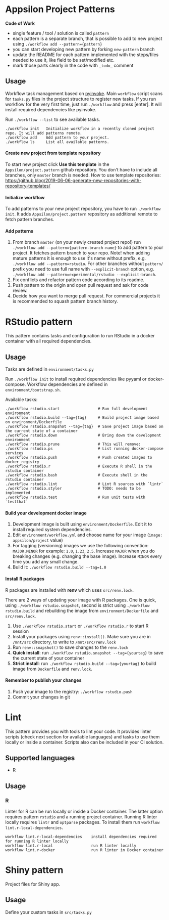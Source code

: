 # Appsilon Project Patterns

**Code of Work**
 - single feature / tool / solution is called `pattern`
 - each pattern is a separate branch, that is possible to add to new project using `./workflow add --pattern={pattern}`
 - you can start developing new pattern by forking `new-pattern` branch
 - update the README for each pattern implemented with the steps/files needed to use it, like field to be set/modified etc.
 - mark those parts clearly in the code with `_todo_` comment

## Usage

Workflow task management based on [pyinvoke](https://www.pyinvoke.org/).
Main `workflow` script scans for `tasks.py` files in the project structure to register new tasks.
If you run workflow for the very first time, just run `./workflow` and press [enter].
It will install required dependencies like pyinvoke.

Run `./workflow --list` to see available tasks.

```
./workflow init   Initialize workflow in a recently cloned project repo. It will add patterns remote.
./workflow add    Add pattern to your project.
./workflow ls     List all available patterns.
```

#### Create new project from template repository

To start new project click **Use this template** in the `Appsilon/project.pattern` github repository.
You don't have to include all branches, only `master` branch is needed.
How to use template repositories: https://github.blog/2019-06-06-generate-new-repositories-with-repository-templates/

#### Initialize workflow

To add patterns to your new project repository, you have to run `./workflow init`.
It adds `Appsilon/project.pattern` repository as additional remote to fetch pattern branches.

#### Add patterns

1. From branch `master` (on your newly created project repo!) run `./workflow add --pattern={pattern-branch-name}` to add pattern to your project. It fetches pattern branch to your repo.
Note! when adding mature patterns it is enough to use it's name without prefix, e.g. `./workflow add --pattern=rstudio`. For other branches without `pattern/` prefix you need to use full name with `--explicit-branch` option, e.g. `./workflow add --pattern=experimental/rstudio --explicit-branch`.
2. Fix conflicts and refactor pattern code according to its readme.
3. Push pattern to the origin and open pull request and ask for code review.
4. Decide how you want to merge pull request. For commercial projects it is recommended to squash pattern branch history.

# RStudio pattern

This pattern contains tasks and configuration to run RStudio in a docker container with all required dependencies.

## Usage

Tasks are defined in `environment/tasks.py`

Run `./workflow init` to install required dependencies like pyyaml or docker-compose.
Workflow dependencies are defined in `environment/bootstrap.sh`.

Available tasks:

```
./workflow rstudio.start                 # Run full development environment
./workflow rstudio.build --tag={tag}     # Build project image based on environment/Dockerfile
./workflow rstudio.snapshot --tag={tag}  # Save project image based on the current state of a container
./workflow rstudio.down                  # Bring down the development environment
./workflow rstudio.prune                 # This will remove:
./workflow rstudio.ps                    # List running docker-compose services
./workflow rstudio.push                  # Push created images to docker registry
./workflow rstudio.r                     # Execute R shell in the rstudio container
./workflow rstudio.bash                  # Execute shell in the rstudio container
./workflow rstudio.lint                  # Lint R sources with `lintr`
./workflow rstudio.styler                # TODO: needs to be implemented
./workflow rstudio.test                  # Run unit tests with `testthat`
```

#### Build your development docker image

1. Development image is built using `environment/Dockerfile`. Edit it to install required system dependencies.
1. Edit `environment/workflow.yml` and choose name for your image (`image: appsilon/project` value)
1. For tagging (versioning) images we use the following convention: `MAJOR.MINOR` for example: `1.0`, `1.23`, `2.5`. Increase `MAJOR` when you do breaking changes (e.g. changing the base image). Increase `MINOR` every time you add any small change.
1. Build it: `./workflow rstudio.build --tag=1.0`

#### Install R packages

R packages are installed with **renv** which uses `src/renv.lock`.

There are 2 ways of updating your image with R packages. One is quick, using `./workflow rstudio.snapshot`, second is strict using `./workflow rstudio.build` and rebuilding the image from `environment/Dockerfile` and `src/renv.lock`.

1. Use `./workflow rstudio.start` or `./workflow rstudio.r` to start R session
1. Install your packages using `renv::install()`. Make sure you are in `/mnt/src` directory, to write to `/mnt/src/renv.lock`
1. Run `renv::snapshot()` to save changes to the `renv.lock`
1. **Quick install**: run `./workflow rstudio.snapshot --tag={yourtag}` to save the current state of your container
1. **Strict install**: run `./workflow rstudio.build --tag={yourtag}` to build image from `Dockerfile` and `renv.lock`.

#### Remember to publish your changes

1. Push your image to the registry: `./workflow rstudio.push`
1. Commit your changes in git

# Lint

This pattern provides you with tools to lint your code. It provides linter scripts (check next section for available languages) and tasks to use them locally or inside a container. Scripts also can be included in your CI solution.

## Supported languages

* R

## Usage

### R

Linter for R can be run locally or inside a Docker container. The latter option requires pattern `rstudio` and a running project container. Running R linter locally requires `lintr` and `optparse` packages. To install them run `workflow lint.r-local-dependencies`.

```{shell}
workflow lint.r-local-dependencies    install dependencies required for running R linter locally
workflow lint.r-local                 run R linter locally
workflow lint.r-docker                run R linter in Docker container
```

# Shiny pattern

Project files for Shiny app.

## Usage

Define your custom tasks in `src/tasks.py`
